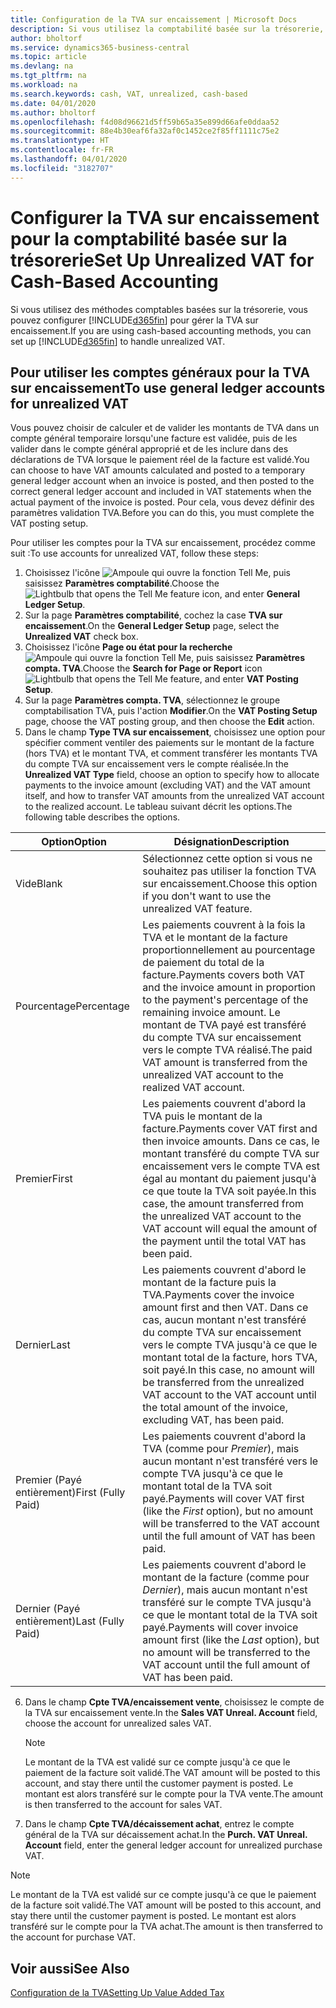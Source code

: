```yaml
---
title: Configuration de la TVA sur encaissement | Microsoft Docs
description: Si vous utilisez la comptabilité basée sur la trésorerie, vous pouvez spécifier comment gérer la TVA sur encaissement pour les ventes et les achats.
author: bholtorf
ms.service: dynamics365-business-central
ms.topic: article
ms.devlang: na
ms.tgt_pltfrm: na
ms.workload: na
ms.search.keywords: cash, VAT, unrealized, cash-based
ms.date: 04/01/2020
ms.author: bholtorf
ms.openlocfilehash: f4d08d96621d5ff59b65a35e899d66afe0ddaa52
ms.sourcegitcommit: 88e4b30eaf6fa32af0c1452ce2f85ff1111c75e2
ms.translationtype: HT
ms.contentlocale: fr-FR
ms.lasthandoff: 04/01/2020
ms.locfileid: "3182707"
---
```

# <a name="set-up-unrealized-vat-for-cash-based-accounting"></a><span data-ttu-id="5e3a1-103">Configurer la TVA sur encaissement pour la comptabilité basée sur la trésorerie</span><span class="sxs-lookup"><span data-stu-id="5e3a1-103">Set Up Unrealized VAT for Cash-Based Accounting</span></span>
<span data-ttu-id="5e3a1-104">Si vous utilisez des méthodes comptables basées sur la trésorerie, vous pouvez configurer [!INCLUDE[d365fin](includes/d365fin_md.md)] pour gérer la TVA sur encaissement.</span><span class="sxs-lookup"><span data-stu-id="5e3a1-104">If you are using cash-based accounting methods, you can set up [!INCLUDE[d365fin](includes/d365fin_md.md)] to handle unrealized VAT.</span></span>

## <a name="to-use-general-ledger-accounts-for-unrealized-vat"></a><span data-ttu-id="5e3a1-105">Pour utiliser les comptes généraux pour la TVA sur encaissement</span><span class="sxs-lookup"><span data-stu-id="5e3a1-105">To use general ledger accounts for unrealized VAT</span></span>
<span data-ttu-id="5e3a1-106">Vous pouvez choisir de calculer et de valider les montants de TVA dans un compte général temporaire lorsqu'une facture est validée, puis de les valider dans le compte général approprié et de les inclure dans des déclarations de TVA lorsque le paiement réel de la facture est validé.</span><span class="sxs-lookup"><span data-stu-id="5e3a1-106">You can choose to have VAT amounts calculated and posted to a temporary general ledger account when an invoice is posted, and then posted to the correct general ledger account and included in VAT statements when the actual payment of the invoice is posted.</span></span> <span data-ttu-id="5e3a1-107">Pour cela, vous devez définir des paramètres validation TVA.</span><span class="sxs-lookup"><span data-stu-id="5e3a1-107">Before you can do this, you must complete the VAT posting setup.</span></span>

<span data-ttu-id="5e3a1-108">Pour utiliser les comptes pour la TVA sur encaissement, procédez comme suit :</span><span class="sxs-lookup"><span data-stu-id="5e3a1-108">To use accounts for unrealized VAT, follow these steps:</span></span>
1. <span data-ttu-id="5e3a1-109">Choisissez l'icône ![Ampoule qui ouvre la fonction Tell Me](media/ui-search/search_small.png "Dites-moi ce que vous voulez faire"), puis saisissez **Paramètres comptabilité**.</span><span class="sxs-lookup"><span data-stu-id="5e3a1-109">Choose the ![Lightbulb that opens the Tell Me feature](media/ui-search/search_small.png "Tell me what you want to do") icon, and enter **General Ledger Setup**.</span></span>
2. <span data-ttu-id="5e3a1-110">Sur la page **Paramètres comptabilité**, cochez la case **TVA sur encaissement**.</span><span class="sxs-lookup"><span data-stu-id="5e3a1-110">On the **General Ledger Setup** page, select the **Unrealized VAT** check box.</span></span>
3. <span data-ttu-id="5e3a1-111">Choisissez l'icône **Page ou état pour la recherche** ![Ampoule qui ouvre la fonction Tell Me](media/ui-search/search_small.png "Dites-moi ce que vous voulez faire"), puis saisissez **Paramètres compta. TVA**.</span><span class="sxs-lookup"><span data-stu-id="5e3a1-111">Choose the **Search for Page or Report** icon ![Lightbulb that opens the Tell Me feature](media/ui-search/search_small.png "Tell me what you want to do"), and enter **VAT Posting Setup**.</span></span>
4. <span data-ttu-id="5e3a1-112">Sur la page **Paramètres compta. TVA**, sélectionnez le groupe comptabilisation TVA, puis l'action **Modifier**.</span><span class="sxs-lookup"><span data-stu-id="5e3a1-112">On the **VAT Posting Setup** page, choose the VAT posting group, and then choose the **Edit** action.</span></span>
5. <span data-ttu-id="5e3a1-113">Dans le champ **Type TVA sur encaissement**, choisissez une option pour spécifier comment ventiler des paiements sur le montant de la facture (hors TVA) et le montant TVA, et comment transférer les montants TVA du compte TVA sur encaissement vers le compte réalisée.</span><span class="sxs-lookup"><span data-stu-id="5e3a1-113">In the **Unrealized VAT Type** field, choose an option to specify how to allocate payments to the invoice amount (excluding VAT) and the VAT amount itself, and how to transfer VAT amounts from the unrealized VAT account to the realized account.</span></span> <span data-ttu-id="5e3a1-114">Le tableau suivant décrit les options.</span><span class="sxs-lookup"><span data-stu-id="5e3a1-114">The following table describes the options.</span></span>

| <span data-ttu-id="5e3a1-115">Option</span><span class="sxs-lookup"><span data-stu-id="5e3a1-115">Option</span></span> | <span data-ttu-id="5e3a1-116">Désignation</span><span class="sxs-lookup"><span data-stu-id="5e3a1-116">Description</span></span> |
| --- | --- |
| <span data-ttu-id="5e3a1-117">Vide</span><span class="sxs-lookup"><span data-stu-id="5e3a1-117">Blank</span></span> | <span data-ttu-id="5e3a1-118">Sélectionnez cette option si vous ne souhaitez pas utiliser la fonction TVA sur encaissement.</span><span class="sxs-lookup"><span data-stu-id="5e3a1-118">Choose this option if you don't want to use the unrealized VAT feature.</span></span> |
| <span data-ttu-id="5e3a1-119">Pourcentage</span><span class="sxs-lookup"><span data-stu-id="5e3a1-119">Percentage</span></span> | <span data-ttu-id="5e3a1-120">Les paiements couvrent à la fois la TVA et le montant de la facture proportionnellement au pourcentage de paiement du total de la facture.</span><span class="sxs-lookup"><span data-stu-id="5e3a1-120">Payments covers both VAT and the invoice amount in proportion to the payment's percentage of the remaining invoice amount.</span></span> <span data-ttu-id="5e3a1-121">Le montant de TVA payé est transféré du compte TVA sur encaissement vers le compte TVA réalisé.</span><span class="sxs-lookup"><span data-stu-id="5e3a1-121">The paid VAT amount is transferred from the unrealized VAT account to the realized VAT account.</span></span> |
| <span data-ttu-id="5e3a1-122">Premier</span><span class="sxs-lookup"><span data-stu-id="5e3a1-122">First</span></span> | <span data-ttu-id="5e3a1-123">Les paiements couvrent d'abord la TVA puis le montant de la facture.</span><span class="sxs-lookup"><span data-stu-id="5e3a1-123">Payments cover VAT first and then invoice amounts.</span></span> <span data-ttu-id="5e3a1-124">Dans ce cas, le montant transféré du compte TVA sur encaissement vers le compte TVA est égal au montant du paiement jusqu'à ce que toute la TVA soit payée.</span><span class="sxs-lookup"><span data-stu-id="5e3a1-124">In this case, the amount transferred from the unrealized VAT account to the VAT account will equal the amount of the payment until the total VAT has been paid.</span></span> |
| <span data-ttu-id="5e3a1-125">Dernier</span><span class="sxs-lookup"><span data-stu-id="5e3a1-125">Last</span></span> | <span data-ttu-id="5e3a1-126">Les paiements couvrent d'abord le montant de la facture puis la TVA.</span><span class="sxs-lookup"><span data-stu-id="5e3a1-126">Payments cover the invoice amount first and then VAT.</span></span> <span data-ttu-id="5e3a1-127">Dans ce cas, aucun montant n'est transféré du compte TVA sur encaissement vers le compte TVA jusqu'à ce que le montant total de la facture, hors TVA, soit payé.</span><span class="sxs-lookup"><span data-stu-id="5e3a1-127">In this case, no amount will be transferred from the unrealized VAT account to the VAT account until the total amount of the invoice, excluding VAT, has been paid.</span></span> |
| <span data-ttu-id="5e3a1-128">Premier (Payé entièrement)</span><span class="sxs-lookup"><span data-stu-id="5e3a1-128">First (Fully Paid)</span></span> | <span data-ttu-id="5e3a1-129">Les paiements couvrent d'abord la TVA (comme pour _Premier_), mais aucun montant n'est transféré vers le compte TVA jusqu'à ce que le montant total de la TVA soit payé.</span><span class="sxs-lookup"><span data-stu-id="5e3a1-129">Payments will cover VAT first (like the _First_ option), but no amount will be transferred to the VAT account until the full amount of VAT has been paid.</span></span> |
| <span data-ttu-id="5e3a1-130">Dernier (Payé entièrement)</span><span class="sxs-lookup"><span data-stu-id="5e3a1-130">Last (Fully Paid)</span></span> | <span data-ttu-id="5e3a1-131">Les paiements couvrent d'abord le montant de la facture (comme pour _Dernier_), mais aucun montant n'est transféré sur le compte TVA jusqu'à ce que le montant total de la TVA soit payé.</span><span class="sxs-lookup"><span data-stu-id="5e3a1-131">Payments will cover invoice amount first (like the _Last_ option), but no amount will be transferred to the VAT account until the full amount of VAT has been paid.</span></span> |

6. <span data-ttu-id="5e3a1-132">Dans le champ **Cpte TVA/encaissement vente**, choisissez le compte de la TVA sur encaissement vente.</span><span class="sxs-lookup"><span data-stu-id="5e3a1-132">In the **Sales VAT Unreal. Account** field, choose the account for unrealized sales VAT.</span></span>

    > [!NOTE]  
    > <span data-ttu-id="5e3a1-133">Le montant de la TVA est validé sur ce compte jusqu'à ce que le paiement de la facture soit validé.</span><span class="sxs-lookup"><span data-stu-id="5e3a1-133">The VAT amount will be posted to this account, and stay there until the customer payment is posted.</span></span> <span data-ttu-id="5e3a1-134">Le montant est alors transféré sur le compte pour la TVA vente.</span><span class="sxs-lookup"><span data-stu-id="5e3a1-134">The amount is then transferred to the account for sales VAT.</span></span>
7. <span data-ttu-id="5e3a1-135">Dans le champ **Cpte TVA/décaissement achat**, entrez le compte général de la TVA sur décaissement achat.</span><span class="sxs-lookup"><span data-stu-id="5e3a1-135">In the **Purch. VAT Unreal. Account** field, enter the general ledger account for unrealized purchase VAT.</span></span>

> [!NOTE]  
> <span data-ttu-id="5e3a1-136">Le montant de la TVA est validé sur ce compte jusqu'à ce que le paiement de la facture soit validé.</span><span class="sxs-lookup"><span data-stu-id="5e3a1-136">The VAT amount will be posted to this account, and stay there until the customer payment is posted.</span></span> <span data-ttu-id="5e3a1-137">Le montant est alors transféré sur le compte pour la TVA achat.</span><span class="sxs-lookup"><span data-stu-id="5e3a1-137">The amount is then transferred to the account for purchase VAT.</span></span>

## <a name="see-also"></a><span data-ttu-id="5e3a1-138">Voir aussi</span><span class="sxs-lookup"><span data-stu-id="5e3a1-138">See Also</span></span>
[<span data-ttu-id="5e3a1-139">Configuration de la TVA</span><span class="sxs-lookup"><span data-stu-id="5e3a1-139">Setting Up Value Added Tax</span></span>](finance-setup-vat.md)
